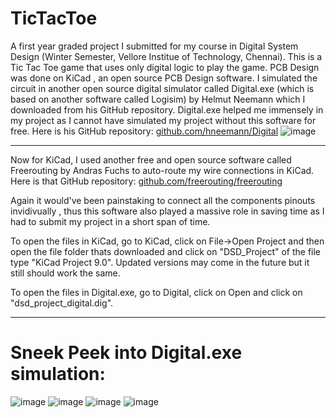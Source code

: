 <h1>TicTacToe</h1>

A first year graded project I submitted for my course in Digital System Design (Winter Semester, Vellore Institue of Technology, Chennai). This is a Tic Tac Toe game that uses only digital logic to play the game. PCB Design was done on KiCad , an open source PCB Design software. I simulated the circuit in another open source digital simulator called Digital.exe (which is based on another software called Logisim) by Helmut Neemann which I downloaded from his GitHub repository.
Digital.exe helped me immensely in my project as I cannot have simulated my project without this software for free. Here is his GitHub repository: [github.com/hneemann/Digital](#github.com/hneemann/Digital)
![image](https://github.com/user-attachments/assets/638daecc-1708-4972-b0c7-fd5532f2a82e)

_________________________________________________________________________________________________________________________________________________________________________________________________________________________________________________

Now for KiCad, I used another free and open source software called Freerouting by Andras Fuchs to auto-route my wire connections in KiCad. Here is that GitHub repository: [github.com/freerouting/freerouting](#github.com/freerouting/freerouting)

Again it would've been painstaking to connect all the components pinouts invidivually , thus this software also played a massive role in saving time as I had to submit my project in a short span of time.


 To open the files in KiCad, go to KiCad, click on File->Open Project and then open the file folder thats downloaded and click on "DSD_Project" of the file type "KiCad Project 9.0". Updated versions may come in the future but it still should work the same.

 To open the files in Digital.exe, go to Digital, click on Open and click on "dsd_project_digital.dig".

_________________________________________________________________________________________________________________________________________________________________________________________________________________________________________________

<h1>Sneek Peek into Digital.exe simulation:</h1>

![image](https://github.com/user-attachments/assets/28c1712d-ebc4-4ba3-80d2-dc1adf3442a6)
![image](https://github.com/user-attachments/assets/b45eea0e-ee93-4b34-8a3d-f98cafa9dbb4)
![image](https://github.com/user-attachments/assets/7cb3adbb-5b54-4767-8356-5c3be973a628)
![image](https://github.com/user-attachments/assets/6089b971-8f5e-4d84-b51c-2deb81c7e103)


